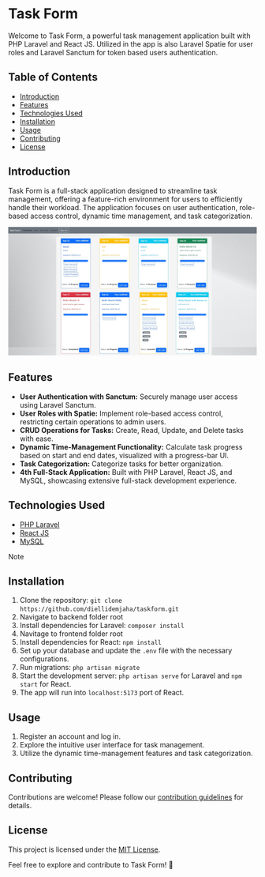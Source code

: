 # Task Form

Welcome to Task Form, a powerful task management application built with PHP Laravel and React JS. Utilized in the app is also Laravel Spatie for user roles and Laravel Sanctum for token based users authentication.

## Table of Contents
- [Introduction](#introduction)
- [Features](#features)
- [Technologies Used](#technologies-used)
- [Installation](#installation)
- [Usage](#usage)
- [Contributing](#contributing)
- [License](#license)

## Introduction
Task Form is a full-stack application designed to streamline task management, offering a feature-rich environment for users to efficiently handle their workload. The application focuses on user authentication, role-based access control, dynamic time management, and task categorization.

![Example Screenshot](task-form-screenshot.jpg)

## Features
- **User Authentication with Sanctum:** Securely manage user access using Laravel Sanctum.
- **User Roles with Spatie:** Implement role-based access control, restricting certain operations to admin users.
- **CRUD Operations for Tasks:** Create, Read, Update, and Delete tasks with ease.
- **Dynamic Time-Management Functionality:** Calculate task progress based on start and end dates, visualized with a progress-bar UI.
- **Task Categorization:** Categorize tasks for better organization.
- **4th Full-Stack Application:** Built with PHP Laravel, React JS, and MySQL, showcasing extensive full-stack development experience.

## Technologies Used
- [PHP Laravel](https://laravel.com/)
- [React JS](https://reactjs.org/)
- [MySQL](https://www.mysql.com/)


> [!NOTE]
> ## Installation
> 1. Clone the repository: `git clone https://github.com/diellidemjaha/taskform.git`
> 2. Navigate to backend folder root
> 3. Install dependencies for Laravel: `composer install`
> 4. Navitage to frontend folder root
> 5. Install dependencies for React: `npm install`
> 6. Set up your database and update the `.env` file with the necessary configurations.
> 7. Run migrations: `php artisan migrate`
> 8. Start the development server: `php artisan serve` for Laravel and `npm start` for React.
> 9. The app will run into `localhost:5173` port of React.

## Usage
1. Register an account and log in.
2. Explore the intuitive user interface for task management.
3. Utilize the dynamic time-management features and task categorization.

## Contributing
Contributions are welcome! Please follow our [contribution guidelines](CONTRIBUTING.md) for details.

## License
This project is licensed under the [MIT License](LICENSE).

Feel free to explore and contribute to Task Form! 🚀
